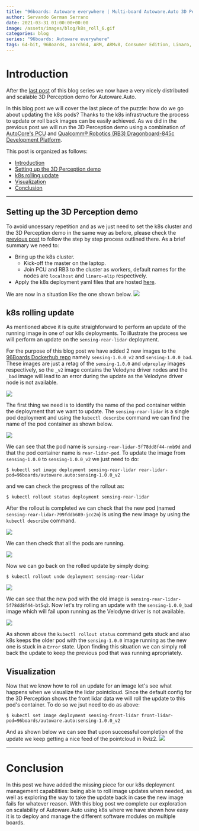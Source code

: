 ```yaml
---
title: "96boards: Autoware everywhere | Multi-board Autoware.Auto 3D Perception Stack using k8s"
author: Servando German Serrano
date: 2021-03-31 01:00:00+00:00
image: /assets/images/blog/k8s_roll_6.gif
categories: blog
series: "96boards: Autoware everywhere"
tags: 64-bit, 96Boards, aarch64, ARM, ARMv8, Consumer Edition, Linaro, Linux, arm64, real time, ROS2, Autoware, AutoCore, PCU
---
```


# Introduction

After the [last post](https://www.96boards.org/blog/k8s_autoware_auto_multiboard/) of this blog series we now have a very nicely distributed and scalable 3D Perception demo for Autoware.Auto.

In this blog post we will cover the last piece of the puzzle: how do we go about updating the k8s pods? Thanks to the k8s infrastructure the process to update or roll back images can be easily achieved. As we did in the previous post we will run the 3D Perception demo using a combination of [AutoCore's PCU](https://github.com/autocore-ai/autocore_pcu_doc) and [Qualcomm® Robotics (RB3) Dragonboard-845c Development Platform](https://www.96boards.org/product/rb3-platform/).

This post is organized as follows:
- [Introduction](#introduction)
- [Setting up the 3D Perception demo](#setting-up-the-3d-perception-demo)
- [k8s rolling update](#k8s-rolling-update)
- [Visualization](#visualization)
- [Conclusion](#conclusion)

***

## Setting up the 3D Perception demo

To avoid uncessary repetition and as we just need to set the k8s cluster and the 3D Perception demo in the same way as before, please check the [previous post](https://www.96boards.org/blog/k8s_autoware_auto_multiboard/) to follow the step by step process outlined there. As a brief summary we need to:
- Bring up the k8s cluster.
  - Kick-off the master on the laptop.
  - Join PCU and RB3 to the cluster as workers, default names for the nodes are `localhost` and `linaro-alip` respectively.
- Apply the k8s deployment yaml files that are hosted [here](https://people.linaro.org/~servando.german.serrano/pcu/k8s/autoware.auto-3dperception-demo/multi_board/).

We are now in a situation like the one shown below.
![](/assets/images/blog/k8s_multi_sum.gif)

## k8s rolling update

As mentioned above it is quite straighforward to perform an update of the running image in one of our k8s deployments. To illustrate the process we will perform an update on the `sensing-rear-lidar` deployment.

For the purpose of this blog post we have added 2 new images to the [96Boards Dockerhub repo](https://hub.docker.com/r/96boards/autoware.auto/tags?page=1&ordering=name) namely `sensing-1.0.0_v2` and `sensing-1.0.0_bad`. These images are just a retag of the `sensing-1.0.0` and `udpreplay` images respectively, so the `_v2` image contains the Velodyne driver nodes and the `_bad` image will lead to an error during the update as the Velodyne driver node is not available.

![](/assets/images/blog/k8s_roll_img.png)

The first thing we need is to identify the name of the pod container within the deployment that we want to update. The `sensing-rear-lidar` is a single pod deployment and using the `kubectl describe` command we can find the name of the pod container as shown below.

![](/assets/images/blog/k8s_roll_1.gif)

We can see that the pod name is `sensing-rear-lidar-5f78dd8f44-nmb9d` and that the pod container name is `rear-lidar-pod`. To update the image from `sensing-1.0.0` to `sensing-1.0.0_v2` we just need to do:
```
$ kubectl set image deployment sensing-rear-lidar rear-lidar-pod=96boards/autoware.auto:sensing-1.0.0_v2
```
and we can check the progress of the rollout as:
```
$ kubectl rollout status deployment sensing-rear-lidar
```
After the rollout is completed we can check that the new pod (named `sensing-rear-lidar-799fddb689-jcc2m`) is using the new image by using the `kubectl describe` command.

![](/assets/images/blog/k8s_roll_2.gif)

We can then check that all the pods are running.

![](/assets/images/blog/k8s_roll_3.gif)

Now we can go back on the rolled update by simply doing:

```
$ kubectl rollout undo deployment sensing-rear-lidar
```

![](/assets/images/blog/k8s_roll_4.gif)

We can see that the new pod with the old image is `sensing-rear-lidar-5f78dd8f44-bt5q2`. Now let's try rolling an update with the `sensing-1.0.0_bad` image which will fail upon running as the Velodyne driver is not available.

![](/assets/images/blog/k8s_roll_5.gif)

As shown above the `kubectl rollout status` command gets stuck and also k8s keeps the older pod with the `sensing-1.0.0` image running as the new one is stuck in a `Error` state. Upon finding this situation we can simply roll back the update to keep the previous pod that was running apropriately.

## Visualization

Now that we know how to roll an update for an image let's see what happens when we visualize the lidar pointcloud. Since the default config for the 3D Perception shows the front lidar data we will roll the update to this pod's container. To do so we jsut need to do as above:

```
$ kubectl set image deployment sensing-front-lidar front-lidar-pod=96boards/autoware.auto:sensing-1.0.0_v2
```

And as shown below we can see that upon successful completion of the update we keep getting a nice feed of the pointcloud in Rviz2.
![](/assets/images/blog/k8s_roll_6.gif)

***

# Conclusion

In this post we have added the missing piece for our k8s deployment management capabilities: being able to roll image updates when needed, as well as exploring the way to take the update back in case the new image fails for whatever reason. With this blog post we complete our exploration on scalability of Autoware.Auto using k8s where we have shown how easy it is to deploy and manage the different software modules on multiple boards.
